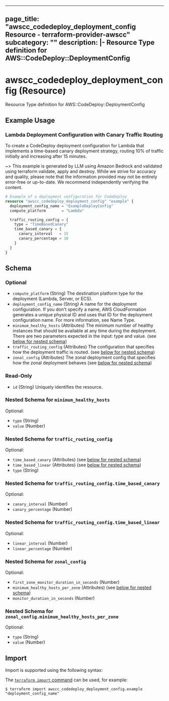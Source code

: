 
---
page_title: "awscc_codedeploy_deployment_config Resource - terraform-provider-awscc"
subcategory: ""
description: |-
  Resource Type definition for AWS::CodeDeploy::DeploymentConfig
---

# awscc_codedeploy_deployment_config (Resource)

Resource Type definition for AWS::CodeDeploy::DeploymentConfig

## Example Usage

### Lambda Deployment Configuration with Canary Traffic Routing

To create a CodeDeploy deployment configuration for Lambda that implements a time-based canary deployment strategy, routing 10% of traffic initially and increasing after 15 minutes.

~> This example is generated by LLM using Amazon Bedrock and validated using terraform validate, apply and destroy. While we strive for accuracy and quality, please note that the information provided may not be entirely error-free or up-to-date. We recommend independently verifying the content.

```terraform
# Example of a deployment configuration for CodeDeploy
resource "awscc_codedeploy_deployment_config" "example" {
  deployment_config_name = "ExampleDeployConfig"
  compute_platform       = "Lambda"

  traffic_routing_config = {
    type = "TimeBasedCanary"
    time_based_canary = {
      canary_interval   = 15
      canary_percentage = 10
    }
  }
}
```

<!-- schema generated by tfplugindocs -->
## Schema

### Optional

- `compute_platform` (String) The destination platform type for the deployment (Lambda, Server, or ECS).
- `deployment_config_name` (String) A name for the deployment configuration. If you don't specify a name, AWS CloudFormation generates a unique physical ID and uses that ID for the deployment configuration name. For more information, see Name Type.
- `minimum_healthy_hosts` (Attributes) The minimum number of healthy instances that should be available at any time during the deployment. There are two parameters expected in the input: type and value. (see [below for nested schema](#nestedatt--minimum_healthy_hosts))
- `traffic_routing_config` (Attributes) The configuration that specifies how the deployment traffic is routed. (see [below for nested schema](#nestedatt--traffic_routing_config))
- `zonal_config` (Attributes) The zonal deployment config that specifies how the zonal deployment behaves (see [below for nested schema](#nestedatt--zonal_config))

### Read-Only

- `id` (String) Uniquely identifies the resource.

<a id="nestedatt--minimum_healthy_hosts"></a>
### Nested Schema for `minimum_healthy_hosts`

Optional:

- `type` (String)
- `value` (Number)


<a id="nestedatt--traffic_routing_config"></a>
### Nested Schema for `traffic_routing_config`

Optional:

- `time_based_canary` (Attributes) (see [below for nested schema](#nestedatt--traffic_routing_config--time_based_canary))
- `time_based_linear` (Attributes) (see [below for nested schema](#nestedatt--traffic_routing_config--time_based_linear))
- `type` (String)

<a id="nestedatt--traffic_routing_config--time_based_canary"></a>
### Nested Schema for `traffic_routing_config.time_based_canary`

Optional:

- `canary_interval` (Number)
- `canary_percentage` (Number)


<a id="nestedatt--traffic_routing_config--time_based_linear"></a>
### Nested Schema for `traffic_routing_config.time_based_linear`

Optional:

- `linear_interval` (Number)
- `linear_percentage` (Number)



<a id="nestedatt--zonal_config"></a>
### Nested Schema for `zonal_config`

Optional:

- `first_zone_monitor_duration_in_seconds` (Number)
- `minimum_healthy_hosts_per_zone` (Attributes) (see [below for nested schema](#nestedatt--zonal_config--minimum_healthy_hosts_per_zone))
- `monitor_duration_in_seconds` (Number)

<a id="nestedatt--zonal_config--minimum_healthy_hosts_per_zone"></a>
### Nested Schema for `zonal_config.minimum_healthy_hosts_per_zone`

Optional:

- `type` (String)
- `value` (Number)

## Import

Import is supported using the following syntax:

The [`terraform import` command](https://developer.hashicorp.com/terraform/cli/commands/import) can be used, for example:

```shell
$ terraform import awscc_codedeploy_deployment_config.example "deployment_config_name"
```
